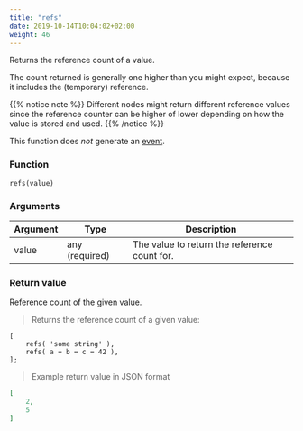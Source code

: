 ```yaml
---
title: "refs"
date: 2019-10-14T10:04:02+02:00
weight: 46
---
```


Returns the reference count of a value.

The count returned is generally one higher than you might expect,
because it includes the (temporary) reference.

{{% notice note %}}
Different nodes might return different reference values since the reference counter
can be higher of lower depending on how the value is stored and used.
{{% /notice %}}

This function does *not* generate an [event](../../events).

### Function
`refs(value)`

### Arguments
Argument | Type | Description
-------- | ---- | -----------
value | any (required) | The value to return the reference count for.

### Return value
Reference count of the given value.

> Returns the reference count of a given value:

```
[
    refs( 'some string' ),
    refs( a = b = c = 42 ),
];
```

> Example return value in JSON format

```json
[
    2,
    5
]
```
